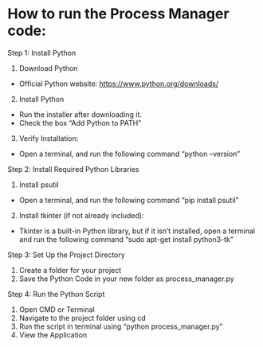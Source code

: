 
# How to run the Process Manager code:
Step 1: Install Python
1.	Download Python
-	Official Python website: https://www.python.org/downloads/
2.	Install Python
-	Run the installer after downloading it.
-	Check the box “Add Python to PATH”
3.	Verify Installation:
-	Open a terminal, and run the following command “python –version”
  
Step 2: Install Required Python Libraries
1.	Install psutil
-	Open a terminal, and run the following command “pip install psutil”
2.	Install tkinter (if not already included):
-	Tkinter is a built-in Python library, but if it isn’t installed, open a terminal and run the following command “sudo apt-get install python3-tk”
  
Step 3: Set Up the Project Directory
1.	Create a folder for your project
2.	Save the Python Code in your new folder as process_manager.py
   
Step 4: Run the Python Script
1.	Open CMD or Terminal
2.	Navigate to the project folder using cd
3.	Run the script in terminal using “python process_manager.py”
4.	View the Application
